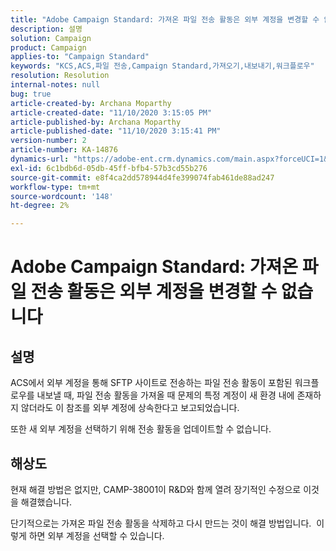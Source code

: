 ```yaml
---
title: "Adobe Campaign Standard: 가져온 파일 전송 활동은 외부 계정을 변경할 수 없습니다."
description: 설명
solution: Campaign
product: Campaign
applies-to: "Campaign Standard"
keywords: "KCS,ACS,파일 전송,Campaign Standard,가져오기,내보내기,워크플로우"
resolution: Resolution
internal-notes: null
bug: true
article-created-by: Archana Moparthy
article-created-date: "11/10/2020 3:15:05 PM"
article-published-by: Archana Moparthy
article-published-date: "11/10/2020 3:15:41 PM"
version-number: 2
article-number: KA-14876
dynamics-url: "https://adobe-ent.crm.dynamics.com/main.aspx?forceUCI=1&pagetype=entityrecord&etn=knowledgearticle&id=08eeef7c-6723-eb11-a813-00224809820c"
exl-id: 6c1bdb6d-05db-45ff-bfb4-57b3cd55b276
source-git-commit: e8f4ca2dd578944d4fe399074fab461de88ad247
workflow-type: tm+mt
source-wordcount: '148'
ht-degree: 2%

---
```


# Adobe Campaign Standard: 가져온 파일 전송 활동은 외부 계정을 변경할 수 없습니다

## 설명

ACS에서 외부 계정을 통해 SFTP 사이트로 전송하는 파일 전송 활동이 포함된 워크플로우를 내보낼 때, 파일 전송 활동을 가져올 때 문제의 특정 계정이 새 환경 내에 존재하지 않더라도 이 참조를 외부 계정에 상속한다고 보고되었습니다.

또한 새 외부 계정을 선택하기 위해 전송 활동을 업데이트할 수 없습니다.

## 해상도

현재 해결 방법은 없지만, CAMP-38001이 R&amp;D와 함께 열려 장기적인 수정으로 이것을 해결했습니다.

단기적으로는 가져온 파일 전송 활동을 삭제하고 다시 만드는 것이 해결 방법입니다.  이렇게 하면 외부 계정을 선택할 수 있습니다.
